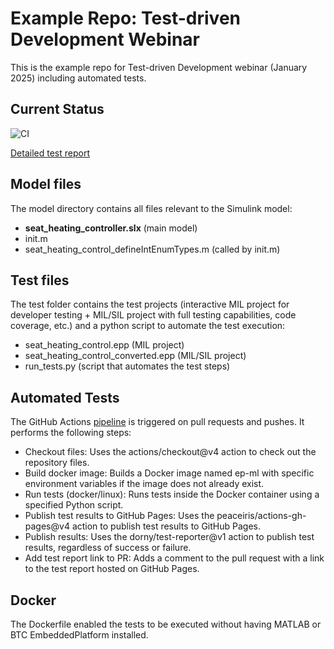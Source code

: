 # Example Repo: Test-driven Development Webinar 
This is the example repo for Test-driven Development webinar (January 2025) including automated tests.

## Current Status
![CI](https://github.com/thabok/tdd-webinar/actions/workflows/pipeline.yml/badge.svg)

[Detailed test report](https://thabok.github.io/tdd-webinar/report.html)

## Model files
The model directory contains all files relevant to the Simulink model:
- **seat_heating_controller.slx** (main model)
- init.m
- seat_heating_control_defineIntEnumTypes.m (called by init.m)

## Test files
The test folder contains the test projects (interactive MIL project for developer testing + MIL/SIL project with full testing capabilities, code coverage, etc.) and a python script to automate the test execution:
- seat_heating_control.epp (MIL project)
- seat_heating_control_converted.epp (MIL/SIL project)
- run_tests.py (script that automates the test steps)


## Automated Tests 
The GitHub Actions [pipeline](../.github/workflows/pipeline.yml) is triggered on pull requests and pushes. It performs the following steps:
- Checkout files: Uses the actions/checkout@v4 action to check out the repository files.
- Build docker image: Builds a Docker image named ep-ml with specific environment variables if the image does not already exist.
- Run tests (docker/linux): Runs tests inside the Docker container using a specified Python script.
- Publish test results to GitHub Pages: Uses the peaceiris/actions-gh-pages@v4 action to publish test results to GitHub Pages.
- Publish results: Uses the dorny/test-reporter@v1 action to publish test results, regardless of success or failure.
- Add test report link to PR: Adds a comment to the pull request with a link to the test report hosted on GitHub Pages.


## Docker
The Dockerfile enabled the tests to be executed without having MATLAB or BTC EmbeddedPlatform installed.
